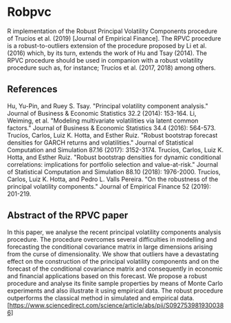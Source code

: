 # Robpvc

R implementation of the Robust Principal Volatility Components procedure of Trucíos et al. (2019) [Journal of Empirical Finance]. The RPVC procedure is a robust-to-outliers extension of the procedure proposed by Li et al. (2016) which, by its turn, extends the work of Hu and Tsay (2014). The RPVC procedure should be used in companion with a robust volatility procedure such as, for instance; Trucíos et al. (2017, 2018) among others.

## References

Hu, Yu-Pin, and Ruey S. Tsay. "Principal volatility component analysis." Journal of Business & Economic Statistics 32.2 (2014): 153-164.
Li, Weiming, et al. "Modeling multivariate volatilities via latent common factors." Journal of Business & Economic Statistics 34.4 (2016): 564-573.
Trucíos, Carlos, Luiz K. Hotta, and Esther Ruiz. "Robust bootstrap forecast densities for GARCH returns and volatilities." Journal of Statistical Computation and Simulation 87.16 (2017): 3152-3174.
Trucíos, Carlos, Luiz K. Hotta, and Esther Ruiz. "Robust bootstrap densities for dynamic conditional correlations: implications for portfolio selection and value-at-risk." Journal of Statistical Computation and Simulation 88.10 (2018): 1976-2000.
Trucíos, Carlos, Luiz K. Hotta, and Pedro L. Valls Pereira. "On the robustness of the principal volatility components." Journal of Empirical Finance 52 (2019): 201-219.

## Abstract of the RPVC paper

In this paper, we analyse the recent principal volatility components analysis procedure. The procedure overcomes several difficulties in modelling and forecasting the conditional covariance matrix in large dimensions arising from the curse of dimensionality. We show that outliers have a devastating effect on the construction of the principal volatility components and on the forecast of the conditional covariance matrix and consequently in economic and financial applications based on this forecast. We propose a robust procedure and analyse its finite sample properties by means of Monte Carlo experiments and also illustrate it using empirical data. The robust procedure outperforms the classical method in simulated and empirical data. [https://www.sciencedirect.com/science/article/abs/pii/S0927539819300386]

